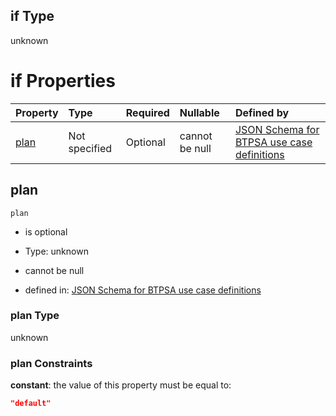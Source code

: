 ## if Type

unknown

# if Properties

| Property      | Type          | Required | Nullable       | Defined by                                                                                                                                                                                                                                    |
| :------------ | :------------ | :------- | :------------- | :-------------------------------------------------------------------------------------------------------------------------------------------------------------------------------------------------------------------------------------------- |
| [plan](#plan) | Not specified | Optional | cannot be null | [JSON Schema for BTPSA use case definitions](btpsa-usecase-properties-services-items-allof-1-then-allof-108-then-allof-0-if-properties-plan.md "undefined#/properties/services/items/allOf/1/then/allOf/108/then/allOf/0/if/properties/plan") |

## plan



`plan`

*   is optional

*   Type: unknown

*   cannot be null

*   defined in: [JSON Schema for BTPSA use case definitions](btpsa-usecase-properties-services-items-allof-1-then-allof-108-then-allof-0-if-properties-plan.md "undefined#/properties/services/items/allOf/1/then/allOf/108/then/allOf/0/if/properties/plan")

### plan Type

unknown

### plan Constraints

**constant**: the value of this property must be equal to:

```json
"default"
```
